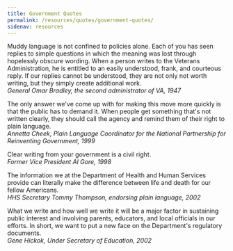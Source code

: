 ```yaml
---
title: Government Quotes
permalink: /resources/quotes/government-quotes/
sidenav: resources
---
```


Muddy language is not confined to policies alone. Each of you has seen replies to simple questions in which the meaning was lost through hopelessly obscure wording. When a person writes to the Veterans Administration, he is entitled to an easily understood, frank, and courteous reply. If our replies cannot be understood, they are not only not worth writing, but they simply create additional work.<br>
_General Omar Bradley, the second administrator of VA, 1947_

The only answer we've come up with for making this move more quickly is that the public has to demand it. When people get something that's not written clearly, they should call the agency and remind them of their right to plain language.<br>
_Annetta Cheek, Plain Language Coordinator for the National Partnership for Reinventing Government, 1999_

Clear writing from your government is a civil right.<br>
_Former Vice President Al Gore, 1998_

The information we at the Department of Health and Human Services provide can literally make the difference between life and death for our fellow Americans.<br>
_HHS Secretary Tommy Thompson, endorsing plain language, 2002_

What we write and how well we write it will be a major factor in sustaining public interest and involving parents, educators, and local officials in our efforts. In short, we want to put a new face on the Department's regulatory documents.<br>
_Gene Hickok, Under Secretary of Education, 2002_
